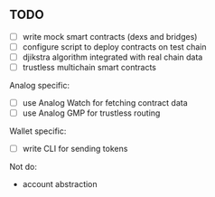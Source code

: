## TODO

- [ ] write mock smart contracts (dexs and bridges)
- [ ] configure script to deploy contracts on test chain
- [ ] djikstra algorithm integrated with real chain data
- [ ] trustless multichain smart contracts 

Analog specific:
- [ ] use Analog Watch for fetching contract data
- [ ] use Analog GMP for trustless routing

Wallet specific:
- [ ] write CLI for sending tokens

Not do:
- account abstraction